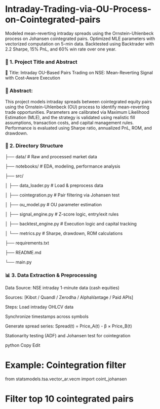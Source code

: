 # Intraday-Trading-via-OU-Process-on-Cointegrated-pairs
Modeled mean-reverting intraday spreads using the Ornstein-Uhlenbeck process on Johansen cointegrated pairs. Optimized MLE parameters with vectorized computation on 5-min data. Backtested using Backtrader with 2.2 Sharpe, 15% PnL, and 60% win rate over one year.

### 🧾 1. Project Title and Abstract
📌 Title:
Intraday OU-Based Pairs Trading on NSE: Mean-Reverting Signal with Cost-Aware Execution

### 📄 Abstract:
This project models intraday spreads between cointegrated equity pairs using the Ornstein-Uhlenbeck (OU) process to identify mean-reverting trade opportunities. Parameters are calibrated via Maximum Likelihood Estimation (MLE), and the strategy is validated using realistic fill assumptions, transaction costs, and capital management rules. Performance is evaluated using Sharpe ratio, annualized PnL, ROM, and drawdown.

### 📁 2. Directory Structure

├── data/                  # Raw and processed market data

├── notebooks/             # EDA, modeling, performance analysis

├── src/

│   ├── data_loader.py     # Load & preprocess data 

│   ├── cointegration.py   # Pair filtering via Johansen test

│   ├── ou_model.py        # OU parameter estimation

│   ├── signal_engine.py   # Z-score logic, entry/exit rules

│   ├── backtest_engine.py # Execution logic and capital tracking

│   └── metrics.py         # Sharpe, drawdown, ROM calculations

├── requirements.txt

├── README.md

└── main.py


### 📊 3. Data Extraction & Preprocessing
Data Source:
NSE intraday 1-minute data (cash equities)

Sources: [Kibot / Quandl / Zerodha / AlphaVantage / Paid APIs]

Steps:
Load intraday OHLCV data

Synchronize timestamps across symbols

Generate spread series: Spread(t) = Price_A(t) - β × Price_B(t)

Stationarity testing (ADF) and Johansen test for cointegration

python
Copy
Edit
# Example: Cointegration filter
from statsmodels.tsa.vector_ar.vecm import coint_johansen
# Filter top 10 cointegrated pairs

